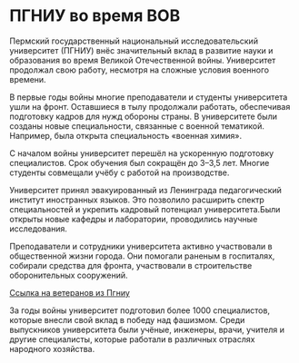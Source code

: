 # ПГНИУ во время ВОВ

Пермский государственный национальный исследовательский университет (ПГНИУ) внёс значительный вклад в развитие науки и образования во время Великой Отечественной войны. Университет продолжал свою работу, несмотря на сложные условия военного времени.

В первые годы войны многие преподаватели и студенты университета ушли на фронт. Оставшиеся в тылу продолжали работать, обеспечивая подготовку кадров для нужд обороны страны. В университете были созданы новые специальности, связанные с военной тематикой. Например, была открыта специальность «военная химия».

С началом войны университет перешёл на ускоренную подготовку специалистов. Срок обучения был сокращён до 3–3,5 лет. Многие студенты совмещали учёбу с работой на производстве.

Университет принял эвакуированный из Ленинграда педагогический институт иностранных языков. Это позволило расширить спектр специальностей и укрепить кадровый потенциал университета.Были открыты новые кафедры и лаборатории, проводились научные исследования.

Преподаватели и сотрудники университета активно участвовали в общественной жизни города. Они помогали раненым в госпиталях, собирали средства для фронта, участвовали в строительстве оборонительных сооружений. 

[Ссылка на ветеранов из Пгниу](http://www.psu.ru/universitet/veterans-gpv-psu)

За годы войны университет подготовил более 1000 специалистов, которые внесли свой вклад в победу над фашизмом. Среди выпускников университета были учёные, инженеры, врачи, учителя и другие специалисты, которые работали в различных отраслях народного хозяйства.


